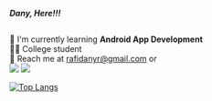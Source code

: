 

***Dany, Here!!!***



##
:seedling: I'm currently learning **Android App Development** \
:student: College student \
:email: Reach me at rafidanyr@gmail.com  or\
[![](https://img.shields.io/badge/LinkedIn-blue?logo=linkedin&logoColor=white&style=for-the-badge)](https://www.linkedin.com/in/rafi-dany-rasyad/)
[![](https://img.shields.io/badge/Telegram-blue?logo=telegram&logoColor=white&style=for-the-badge)](https://t.me/RadRasyad)

[![Top Langs](https://github-readme-stats.vercel.app/api/top-langs/?username=RadRasyad&count_private=true&layout=compact)](https://github.com/RadRasyad)


